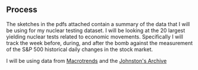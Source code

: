 ## Process

The sketches in the pdfs attached contain a summary of the data that I will be using for my nuclear testing dataset. I will be looking at the 20 largest yielding nuclear tests related to economic movements. Specifically I will track the week before, during, and after the bomb against the measurement of the S&P 500 historical daily changes in the stock market. 

I will be using data from [Macrotrends](https://www.macrotrends.net/charts/stock-indexes) and the [Johnston's Archive](http://www.johnstonsarchive.net/nuclear/tests/USA-ntests0.html)  
